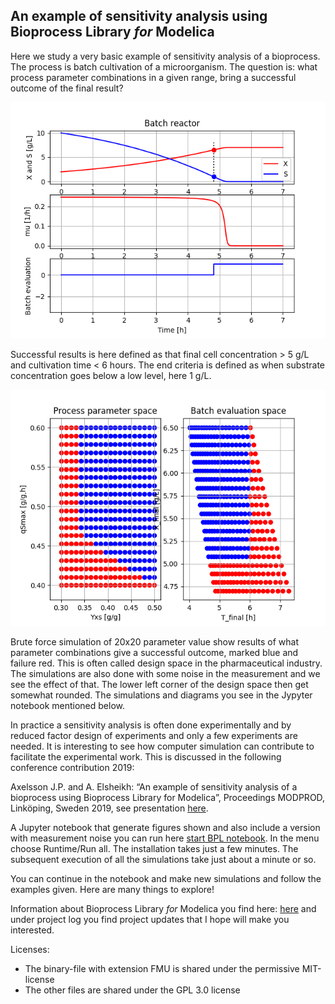 ## An example of sensitivity analysis using Bioprocess Library _for_ Modelica 

Here we study a very basic example of sensitivity analysis of a bioprocess. The process is batch cultivation of a microorganism. The question is: what process parameter combinations in a given range, bring a successful outcome of the final result? 

![](br13_batch.png)

Successful results is here defined as that final cell concentration > 5 g/L and  cultivation time < 6 hours. The end criteria is defined as when substrate concentration goes below a low level, here 1 g/L. 

![](br13_batch_sweep_fig2_400.png)

Brute force simulation of 20x20 parameter value show results of what parameter combinations give a successful outcome, marked blue and failure red. This is often called design space in the pharmaceutical industry. The simulations are also done with some noise in the measurement and we see the effect of that. The lower left corner of the design space then get somewhat rounded. The simulations and diagrams you see in the Jypyter notebook mentioned below.

In practice a sensitivity analysis is often done experimentally and by reduced factor design of experiments and only a few experiments are needed. It is interesting to see how computer simulation can contribute to facilitate the experimental work. This is discussed in the following conference contribution 2019:

Axelsson J.P. and A. Elsheikh: “An example of sensitivity analysis of a bioprocess using Bioprocess Library for Modelica”, Proceedings MODPROD, Linköping, Sweden 2019, see presentation
[here](https://modprodblog.wordpress.com/modprod-2019/).

A Jupyter notebook that generate figures shown and also include a version with measurement noise you can run here
[start BPL notebook](https://colab.research.google.com/github/janpeter19/BPL_TEST2_Batch_design_space/blob/main/BPL_TEST2_Batch_design_space_colab.ipynb).
In the menu choose Runtime/Run all. The installation takes just a few minutes. The subsequent execution of all the simulations take just about a minute or so.

You can continue in the notebook and make new simulations and follow the examples given. Here are many things to explore!

Information about Bioprocess Library _for_ Modelica you find here: 
[here](https://www.researchgate.net/project/Modelica-library-for-simulation-of-bioprocesses) 
and under project log you find project updates that I hope will make you interested.

Licenses:
* The binary-file with extension FMU is shared under the permissive MIT-license
* The other files are shared under the GPL 3.0 license
